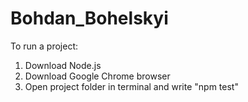 # Bohdan_Bohelskyi 

To run a project:

1. Download Node.js 
2. Download Google Chrome browser
2. Open project folder in terminal and write "npm test"

